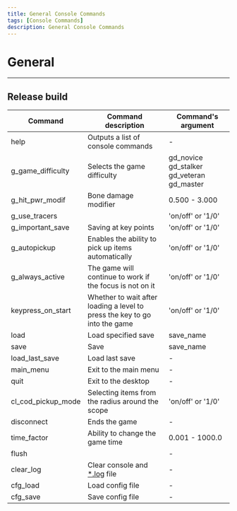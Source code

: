 ```yaml
---
title: General Console Commands
tags: [Console Commands]
description: General Console Commands
---
```


# General

___

## Release build

| Command | Command description | Command's argument |
|---|---|---|
| help | Outputs a list of console commands | - |
| g_game_difficulty | Selects the game difficulty | gd_novice gd_stalker gd_veteran gd_master |
| g_hit_pwr_modif | Bone damage modifier | 0.500 - 3.000 |
| g_use_tracers |  | 'on/off' or '1/0' |
| g_important_save | Saving at key points | 'on/off' or '1/0' |
| g_autopickup | Enables the ability to pick up items automatically | 'on/off' or '1/0' |
| g_always_active | The game will continue to work if the focus is not on it | 'on/off' or '1/0' |
| keypress_on_start | Whether to wait after loading a level to press the key to go into the game | 'on/off' or '1/0' |
| load | Load specified save | save_name |
| save | Save | save_name |
| load_last_save | Load last save | - |
| main_menu | Exit to the main menu | - |
| quit | Exit to the desktop | - |
| cl_cod_pickup_mode | Selecting items from the radius around the scope | 'on/off' or '1/0' |
| disconnect | Ends the game | - |
| time_factor | Ability to change the game time | 0.001 - 1000.0 |
| flush |  | - |
| clear_log | Clear console and [*.log](../../../references/file-formats/general/log.md) file | - |
| cfg_load | Load config file | - |
| cfg_save | Save config file | - |
